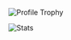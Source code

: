 ![Profile Trophy](https://github-profile-trophy.vercel.app/?username=david-driscoll&theme=dracula)

![Stats](https://github-readme-stats.vercel.app/api/?username=david-driscoll&theme=dracula)